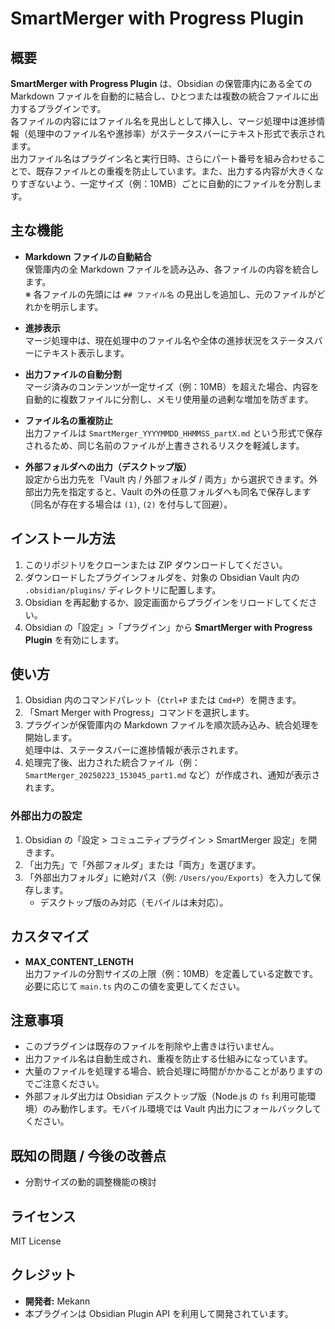 # SmartMerger with Progress Plugin

## 概要
**SmartMerger with Progress Plugin** は、Obsidian の保管庫内にある全ての Markdown ファイルを自動的に結合し、ひとつまたは複数の統合ファイルに出力するプラグインです。  
各ファイルの内容にはファイル名を見出しとして挿入し、マージ処理中は進捗情報（処理中のファイル名や進捗率）がステータスバーにテキスト形式で表示されます。  
出力ファイル名はプラグイン名と実行日時、さらにパート番号を組み合わせることで、既存ファイルとの重複を防止しています。また、出力する内容が大きくなりすぎないよう、一定サイズ（例：10MB）ごとに自動的にファイルを分割します。

## 主な機能
- **Markdown ファイルの自動結合**  
  保管庫内の全 Markdown ファイルを読み込み、各ファイルの内容を統合します。  
  ※ 各ファイルの先頭には `## ファイル名` の見出しを追加し、元のファイルがどれかを明示します。

- **進捗表示**  
  マージ処理中は、現在処理中のファイル名や全体の進捗状況をステータスバーにテキスト表示します。

- **出力ファイルの自動分割**  
  マージ済みのコンテンツが一定サイズ（例：10MB）を超えた場合、内容を自動的に複数ファイルに分割し、メモリ使用量の過剰な増加を防ぎます。

- **ファイル名の重複防止**  
  出力ファイルは `SmartMerger_YYYYMMDD_HHMMSS_partX.md` という形式で保存されるため、同じ名前のファイルが上書きされるリスクを軽減します。

- **外部フォルダへの出力（デスクトップ版）**  
  設定から出力先を「Vault 内 / 外部フォルダ / 両方」から選択できます。外部出力先を指定すると、Vault の外の任意フォルダへも同名で保存します（同名が存在する場合は `(1)`, `(2)` を付与して回避）。

## インストール方法
1. このリポジトリをクローンまたは ZIP ダウンロードしてください。
2. ダウンロードしたプラグインフォルダを、対象の Obsidian Vault 内の `.obsidian/plugins/` ディレクトリに配置します。
3. Obsidian を再起動するか、設定画面からプラグインをリロードしてください。
4. Obsidian の「設定」>「プラグイン」から **SmartMerger with Progress Plugin** を有効にします。

## 使い方
1. Obsidian 内のコマンドパレット（`Ctrl+P` または `Cmd+P`）を開きます。
2. 「Smart Merger with Progress」コマンドを選択します。
3. プラグインが保管庫内の Markdown ファイルを順次読み込み、統合処理を開始します。  
   処理中は、ステータスバーに進捗情報が表示されます。
4. 処理完了後、出力された統合ファイル（例：`SmartMerger_20250223_153045_part1.md` など）が作成され、通知が表示されます。

### 外部出力の設定
1. Obsidian の「設定 > コミュニティプラグイン > SmartMerger 設定」を開きます。
2. 「出力先」で「外部フォルダ」または「両方」を選びます。
3. 「外部出力フォルダ」に絶対パス（例: `/Users/you/Exports`）を入力して保存します。
   - デスクトップ版のみ対応（モバイルは未対応）。

## カスタマイズ
- **MAX_CONTENT_LENGTH**  
  出力ファイルの分割サイズの上限（例：10MB）を定義している定数です。  
  必要に応じて `main.ts` 内のこの値を変更してください。

## 注意事項
- このプラグインは既存のファイルを削除や上書きは行いません。  
- 出力ファイル名は自動生成され、重複を防止する仕組みになっています。  
- 大量のファイルを処理する場合、統合処理に時間がかかることがありますのでご注意ください。
- 外部フォルダ出力は Obsidian デスクトップ版（Node.js の `fs` 利用可能環境）のみ動作します。モバイル環境では Vault 内出力にフォールバックしてください。

## 既知の問題 / 今後の改善点
- 分割サイズの動的調整機能の検討

## ライセンス
MIT License

## クレジット
- **開発者:** Mekann  
- 本プラグインは Obsidian Plugin API を利用して開発されています。
